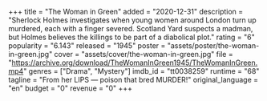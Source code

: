 +++
title = "The Woman in Green"
added = "2020-12-31"
description = "Sherlock Holmes investigates when young women around London turn up murdered, each with a finger severed. Scotland Yard suspects a madman, but Holmes believes the killings to be part of a diabolical plot."
rating = "6"
popularity = "6.143"
released = "1945"
poster = "assets/poster/the-woman-in-green.jpg"
cover = "assets/cover/the-woman-in-green.jpg"
file = "https://archive.org/download/TheWomanInGreen1945/TheWomanInGreen.mp4"
genres = ["Drama", "Mystery"]
imdb_id = "tt0038259"
runtime = "68"
tagline = "From her LIPS — poison that bred MURDER!"
original_language = "en"
budget = "0"
revenue = "0"
+++